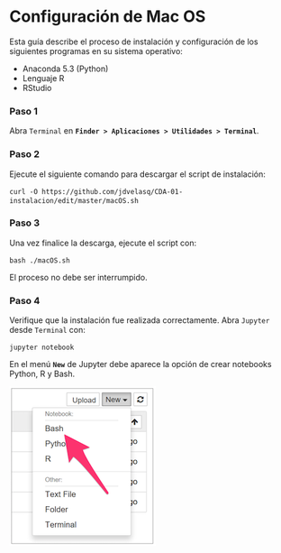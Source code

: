# Configuración de Mac OS

Esta guía describe el proceso de instalación y configuración de los siguientes programas en su sistema operativo:

* Anaconda 5.3 (Python)
* Lenguaje R
* RStudio


### Paso 1
Abra ``Terminal`` en **``Finder > Aplicaciones > Utilidades > Terminal``**.


### Paso 2
Ejecute el siguiente comando para descargar el script de instalación:

```
curl -O https://github.com/jdvelasq/CDA-01-instalacion/edit/master/macOS.sh
```


### Paso 3
Una vez finalice la descarga, ejecute el script con:

```
bash ./macOS.sh
```

El proceso no debe ser interrumpido.


### Paso 4
Verifique que la instalación fue realizada correctamente. Abra ``Jupyter`` desde  ``Terminal`` con:

```
jupyter notebook
```

En el menú **`New`** de Jupyter debe aparece la opción de crear notebooks Python, R y Bash.

![alt](images/macOS-jupyter-IBash.png)


